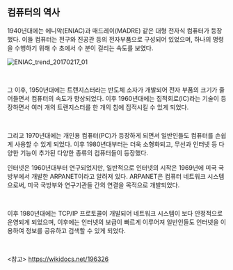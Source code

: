 <H2>컴퓨터의 역사</H2>

1940년대에는 에니악(ENIAC)과 매드레이(MADRE) 같은 대형 전자식 컴퓨터가 등장했다. 이들 컴퓨터는 전구와 진공관 등의 전자부품으로 구성되어 있었으며, 하나의 명령을 수행하기 위해 수 초에서 수 분이 걸리는 속도를 보였다.

![ENIAC_trend_20170217_01](https://github.com/yunseodaniel/site/assets/174253900/7470fdfc-49e4-4767-93fb-0c438e01a519)

<br>

그 이후, 1950년대에는 트랜지스터라는 반도체 소자가 개발되어 전자 부품의 크기가 줄어들면서 컴퓨터의 속도가 향상되었다. 이후 1960년대에는 집적회로(IC)라는 기술이 등장하면서 여러 개의 트랜지스터를 한 개의 칩에 집적시킬 수 있게 되었다.

<br>

그리고 1970년대에는 개인용 컴퓨터(PC)가 등장하게 되면서 일반인들도 컴퓨터를 손쉽게 사용할 수 있게 되었다. 이후 1980년대부터는 더욱 소형화되고, 무선과 인터넷 등 다양한 기능이 추가된 다양한 종류의 컴퓨터들이 등장했다.
<br>

인터넷은 1960년대부터 연구되었지만, 일반적으로 인터넷의 시작은 1969년에 미국 국방부에서 개발한 ARPANET이라고 알려져 있다. ARPANET은 컴퓨터 네트워크 시스템으로써, 미국 국방부와 연구기관들 간의 연결을 목적으로 개발되었다.

<br>

이후 1980년대에는 TCP/IP 프로토콜이 개발되어 네트워크 시스템이 보다 안정적으로 운영되게 되었으며, 이후에는 인터넷의 보급이 빠르게 이루어져 일반인들도 인터넷을 이용하여 정보를 공유하고 검색할 수 있게 되었다.

<br>

<참고> https://wikidocs.net/196326
